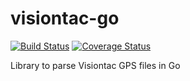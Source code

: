 # visiontac-go
[![Build Status](https://drone.io/github.com/carlgreen/visiontac-go/status.png)](https://drone.io/github.com/carlgreen/visiontac-go/latest)
[![Coverage Status](https://coveralls.io/repos/github/carlgreen/visiontac-go/badge.svg)](https://coveralls.io/github/carlgreen/visiontac-go)

Library to parse Visiontac GPS files in Go
